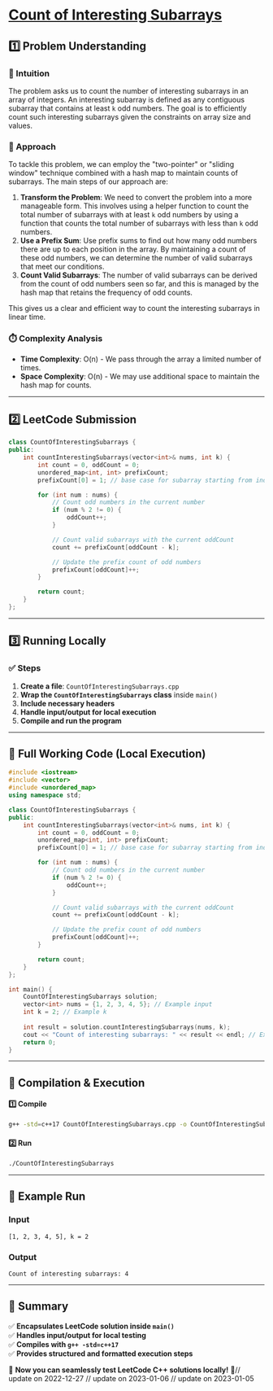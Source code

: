 # **[Count of Interesting Subarrays](https://leetcode.com/problems/count-of-interesting-subarrays/description/)**  

## **1️⃣ Problem Understanding**  
### **📌 Intuition**  
The problem asks us to count the number of interesting subarrays in an array of integers. An interesting subarray is defined as any contiguous subarray that contains at least `k` odd numbers. The goal is to efficiently count such interesting subarrays given the constraints on array size and values.

### **🚀 Approach**  
To tackle this problem, we can employ the "two-pointer" or "sliding window" technique combined with a hash map to maintain counts of subarrays. The main steps of our approach are:
1. **Transform the Problem**: We need to convert the problem into a more manageable form. This involves using a helper function to count the total number of subarrays with at least `k` odd numbers by using a function that counts the total number of subarrays with less than `k` odd numbers. 
2. **Use a Prefix Sum**: Use prefix sums to find out how many odd numbers there are up to each position in the array. By maintaining a count of these odd numbers, we can determine the number of valid subarrays that meet our conditions.
3. **Count Valid Subarrays**: The number of valid subarrays can be derived from the count of odd numbers seen so far, and this is managed by the hash map that retains the frequency of odd counts.

This gives us a clear and efficient way to count the interesting subarrays in linear time.

### **⏱️ Complexity Analysis**  
- **Time Complexity**: O(n) - We pass through the array a limited number of times.
- **Space Complexity**: O(n) - We may use additional space to maintain the hash map for counts.  

---  

## **2️⃣ LeetCode Submission**  
```cpp
class CountOfInterestingSubarrays {
public:
    int countInterestingSubarrays(vector<int>& nums, int k) {
        int count = 0, oddCount = 0;
        unordered_map<int, int> prefixCount;
        prefixCount[0] = 1; // base case for subarray starting from index 0

        for (int num : nums) {
            // Count odd numbers in the current number
            if (num % 2 != 0) {
                oddCount++;
            }

            // Count valid subarrays with the current oddCount
            count += prefixCount[oddCount - k];

            // Update the prefix count of odd numbers
            prefixCount[oddCount]++;
        }

        return count;
    }
};  
```  

---  

## **3️⃣ Running Locally**  
### **✅ Steps**  
1. **Create a file**: `CountOfInterestingSubarrays.cpp`  
2. **Wrap the `CountOfInterestingSubarrays` class** inside `main()`  
3. **Include necessary headers**  
4. **Handle input/output for local execution**  
5. **Compile and run the program**  

---  

## **📝 Full Working Code (Local Execution)**  
```cpp
#include <iostream>
#include <vector>
#include <unordered_map>
using namespace std;

class CountOfInterestingSubarrays {
public:
    int countInterestingSubarrays(vector<int>& nums, int k) {
        int count = 0, oddCount = 0;
        unordered_map<int, int> prefixCount;
        prefixCount[0] = 1; // base case for subarray starting from index 0

        for (int num : nums) {
            // Count odd numbers in the current number
            if (num % 2 != 0) {
                oddCount++;
            }

            // Count valid subarrays with the current oddCount
            count += prefixCount[oddCount - k];

            // Update the prefix count of odd numbers
            prefixCount[oddCount]++;
        }

        return count;
    }
};

int main() {
    CountOfInterestingSubarrays solution;
    vector<int> nums = {1, 2, 3, 4, 5}; // Example input
    int k = 2; // Example k
    
    int result = solution.countInterestingSubarrays(nums, k);
    cout << "Count of interesting subarrays: " << result << endl; // Expected output
    return 0;
}
```  

---  

## **🔧 Compilation & Execution**  
#### **1️⃣ Compile**  
```bash
g++ -std=c++17 CountOfInterestingSubarrays.cpp -o CountOfInterestingSubarrays
```  

#### **2️⃣ Run**  
```bash
./CountOfInterestingSubarrays
```  

---  

## **🎯 Example Run**  
### **Input**  
```
[1, 2, 3, 4, 5], k = 2
```  
### **Output**  
```
Count of interesting subarrays: 4
```  

---  

## **📌 Summary**  
✅ **Encapsulates LeetCode solution inside `main()`**  
✅ **Handles input/output for local testing**  
✅ **Compiles with `g++ -std=c++17`**  
✅ **Provides structured and formatted execution steps**  

🚀 **Now you can seamlessly test LeetCode C++ solutions locally!** 🚀// update on 2022-12-27
// update on 2023-01-06
// update on 2023-01-05
